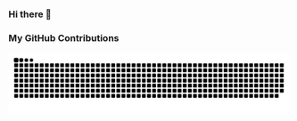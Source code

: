 ### Hi there 👋

### My GitHub Contributions    
![](https://raw.githubusercontent.com/dapangyu-fish/snk/output/github-contribution-grid-snake-dark.svg)           


<!--
**dapangyu-fish/dapangyu-fish** is a ✨ _special_ ✨ repository because its `README.md` (this file) appears on your GitHub profile.

Here are some ideas to get you started:

- 🔭 I’m currently working on ...
- 🌱 I’m currently learning ...
- 👯 I’m looking to collaborate on ...
- 🤔 I’m looking for help with ...
- 💬 Ask me about ...
- 📫 How to reach me: ...
- 😄 Pronouns: ...
- ⚡ Fun fact: ...
-->
